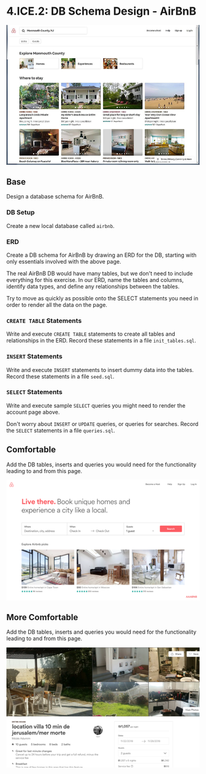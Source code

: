 # 4.ICE.2: DB Schema Design - AirBnB

![](../../.gitbook/assets/airbnb-monmouth-county.jpg)

## Base

Design a database schema for AirBnB.

### DB Setup

Create a new local database called `airbnb`.

### ERD

Create a DB schema for AirBnB by drawing an ERD for the DB, starting with only essentials involved with the above page.

The real AirBnB DB would have many tables, but we don't need to include everything for this exercise. In our ERD, name the tables and columns, identify data types, and define any relationships between the tables.

Try to move as quickly as possible onto the SELECT statements you need in order to render all the data on the page.

### `CREATE TABLE` Statements

Write and execute `CREATE TABLE` statements to create all tables and relationships in the ERD. Record these statements in a file `init_tables.sql`.

### `INSERT` Statements

Write and execute `INSERT` statements to insert dummy data into the tables. Record these statements in a file `seed.sql`.

### `SELECT` Statements

Write and execute sample `SELECT` queries you might need to render the account page above.

Don't worry about `INSERT` or `UPDATE` queries, or queries for searches. Record the `SELECT` statements in a file `queries.sql`.

## Comfortable

Add the DB tables, inserts and queries you would need for the functionality leading to and from this page.

![](../../.gitbook/assets/tumblr_ogc8gy8iec1ur02gdo1_r1_1280.png)

## More Comfortable

Add the DB tables, inserts and queries you would need for the functionality leading to and from this page.

![](../../.gitbook/assets/screen-shot-2018-11-19-at-8.33.42-pm-e1542652518797.png)

## 

